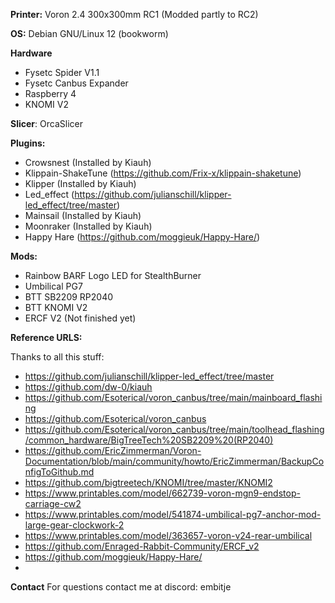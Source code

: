 **Printer:** Voron 2.4 300x300mm RC1 (Modded partly to RC2)

**OS:** Debian GNU/Linux 12 (bookworm)

**Hardware**
- Fysetc Spider V1.1
- Fysetc Canbus Expander
- Raspberry 4
- KNOMI V2

**Slicer**: OrcaSlicer

**Plugins:**
- Crowsnest (Installed by Kiauh)
- Klippain-ShakeTune (https://github.com/Frix-x/klippain-shaketune)
- Klipper (Installed by Kiauh)
- Led_effect (https://github.com/julianschill/klipper-led_effect/tree/master)
- Mainsail (Installed by Kiauh)
- Moonraker (Installed by Kiauh)
- Happy Hare (https://github.com/moggieuk/Happy-Hare/)

**Mods:**
- Rainbow BARF Logo LED for StealthBurner
- Umbilical PG7
- BTT SB2209 RP2040
- BTT KNOMI V2
- ERCF V2 (Not finished yet)

**Reference URLS:**

Thanks to all this stuff:
- https://github.com/julianschill/klipper-led_effect/tree/master
- https://github.com/dw-0/kiauh
- https://github.com/Esoterical/voron_canbus/tree/main/mainboard_flashing
- https://github.com/Esoterical/voron_canbus
- https://github.com/Esoterical/voron_canbus/tree/main/toolhead_flashing/common_hardware/BigTreeTech%20SB2209%20(RP2040)
- https://github.com/EricZimmerman/Voron-Documentation/blob/main/community/howto/EricZimmerman/BackupConfigToGithub.md
- https://github.com/bigtreetech/KNOMI/tree/master/KNOMI2
- https://www.printables.com/model/662739-voron-mgn9-endstop-carriage-cw2
- https://www.printables.com/model/541874-umbilical-pg7-anchor-mod-large-gear-clockwork-2
- https://www.printables.com/model/363657-voron-v24-rear-umbilical
- https://github.com/Enraged-Rabbit-Community/ERCF_v2
- https://github.com/moggieuk/Happy-Hare/
- 
**Contact**
For questions contact me at discord: embitje
